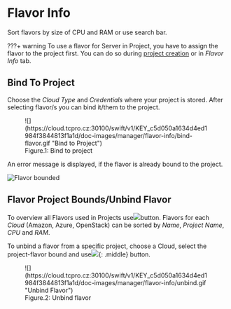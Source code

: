 # **Flavor Info**

Sort flavors by size of CPU and RAM or use search bar.

???+ warning
    To use a flavor for Server in Project, you have to assign the flavor to the project first. You can do so during [project creation](../projects/creating-a-new-project) or in *Flavor Info* tab.

## **Bind To Project**

Choose the *Cloud Type* and *Credentials* where your project is stored. After selecting flavor/s you can bind it/them to the project.

<figure markdown>
  ![](https://cloud.tcpro.cz:30100/swift/v1/KEY_c5d050a1634d4ed1984f3844813f1a1d/doc-images/manager/flavor-info/bind-flavor.gif "Bind to Project")
  <figcaption>Figure.1: Bind to project</figcaption>
</figure>

An error message is displayed, if the flavor is already bound to the project.

![](https://cloud.tcpro.cz:30100/swift/v1/KEY_c5d050a1634d4ed1984f3844813f1a1d/doc-images/manager/flavor-info/flavor-bounded.png "Flavor bounded")

## **Flavor Project Bounds/Unbind Flavor**

To overview all Flavors used in Projects use![](https://cloud.tcpro.cz:30100/swift/v1/KEY*c5d050a1634d4ed1984f3844813f1a1d/doc-images/manager/flavor-info/flavor-project-bounds.png)button. Flavors for each *Cloud* (Amazon, Azure, OpenStack) can be sorted by *Name*, *Project Name*, *CPU* and *RAM*.

To unbind a flavor from a specific project, choose a Cloud, select the project-flavor bound and use![](https://cloud.tcpro.cz:30100/swift/v1/KEY_c5d050a1634d4ed1984f3844813f1a1d/doc-images/manager/flavor-info/unbind-flavor.png){: .middle} button.

<figure markdown>
  ![](https://cloud.tcpro.cz:30100/swift/v1/KEY_c5d050a1634d4ed1984f3844813f1a1d/doc-images/manager/flavor-info/unbind.gif "Unbind Flavor")
  <figcaption>Figure.2: Unbind flavor</figcaption>
</figure>


